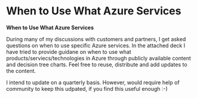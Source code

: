 # When to Use What Azure Services
<B>When to Use What Azure Services</B>


During many of my discussions with customers and partners, I get asked questions on when to use specific Azure services. In the attached deck I have tried to provide guidane on when to use what products/serviecs/technologies in Azure through publicly available content and decision tree charts. Feel free to reuse, distribute and add updates to the content.  

I intend to update on a quarterly basis. However, would require help of community to keep this udpated, if you find this useful enough :-)
